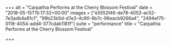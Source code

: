 +++
alt = "Carpathia Performs at the Cherry Blossom Festival"
date = "2018-05-15T15:17:32+00:00"
images = ["e5552f46-de78-4053-ac52-7e3adb4a81c1", "99b23b5d-d7e3-4c90-8b7c-96eacb9266a4", "2494ef75-0118-4054-add4-377cdab1181f"]
suite = "performance"
title = "Carpathia Performs at the Cherry Blossom Festival"

+++

